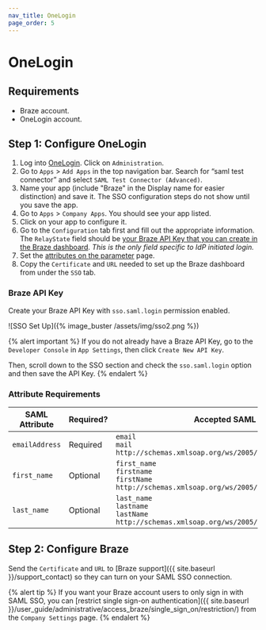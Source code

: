 ```yaml
---
nav_title: OneLogin
page_order: 5
---
```


# OneLogin

## Requirements

- Braze account.
- OneLogin account.

## Step 1: Configure OneLogin

1. Log into [OneLogin](https://www.onelogin.com/learn/saml). Click on `Administration`.
2. Go to `Apps` > `Add Apps` in the top navigation bar. Search for “saml test connector” and select `SAML Test Connector (Advanced)`.
3. Name your app (include "Braze" in the Display name for easier distinction) and save it. The SSO configuration steps do not show until you save the app.
4. Go to `Apps` > `Company Apps`. You should see your app listed.
5. Click on your app to configure it.
6. Go to the `Configuration` tab first and fill out the appropriate information. The `RelayState` field should be [your Braze API Key that you can create in the Braze dashboard](#braze-api-key). _This is the only field specific to IdP initiated login._
5. Set the [attributes on the parameter](#attribute-requirements) page.
6. Copy the `Certificate` and `URL` needed to set up the Braze dashboard from under the `SSO` tab.

### Braze API Key

Create your Braze API Key with `sso.saml.login` permission enabled.

![SSO Set Up]({% image_buster /assets/img/sso2.png %})

{% alert important %}
If you do not already have a Braze API Key, go to the `Developer Console` in `App Settings`, then click `Create New API Key`.

Then, scroll down to the SSO section and check the `sso.saml.login` option and then save the API Key.
{% endalert %}


### Attribute Requirements

| SAML Attribute | Required? | Accepted SAML Attributes |
|---|---|---|
|`emailAddress` | Required | `email` <br> `mail` <br> `http://schemas.xmlsoap.org/ws/2005/05/identity/claims/email` |
| `first_name` | Optional | `first_name` <br> `firstname` <br> `firstName`<br>`http://schemas.xmlsoap.org/ws/2005/05/identity/claims/first_name` |
| `last_name` | Optional | `last_name` <br> `lastname` <br> `lastName` <br>`http://schemas.xmlsoap.org/ws/2005/05/identity/claims/last_name` |


## Step 2: Configure Braze

Send the `Certificate` and `URL` to [Braze support]({{ site.baseurl }}/support_contact) so they can turn on your SAML SSO connection.

{% alert tip %}
If you want your Braze account users to only sign in with SAML SSO, you can [restrict single sign-on authentication]({{ site.baseurl }}/user_guide/administrative/access_braze/single_sign_on/restriction/) from the `Company Settings` page.
{% endalert %}

